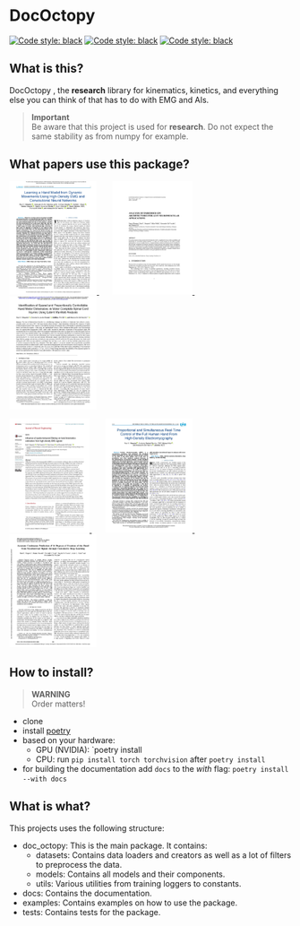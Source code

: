 # DocOctopy


<a href="https://www.python.org/downloads/release/python-3100/"><img alt="Code style: black" src="https://img.shields.io/badge/python-v3.10-blue"></a>
<a href="https://www.pytorchlightning.ai/"><img alt="Code style: black" src="https://img.shields.io/badge/uses-pytorch & pytorch lighting-blueviolet"></a>
<a href="https://github.com/psf/black"><img alt="Code style: black" src="https://img.shields.io/badge/code style-black-000000.svg"></a>


## What is this?
DocOctopy , the **research** library for kinematics, kinetics, and everything else you can think of that has to do with EMG and AIs.
> **Important**  
> Be aware that this project is used for **research**. Do not expect the same stability as from numpy for example.

## What papers use this package?
<p float="left">
  <a href="https://doi.org/10.1109/TBME.2024.3432800" target="_blank"> <img src="docs/source/_static/papers/Learning.jpg" width="31%" /> </a>
  &nbsp;&nbsp;&nbsp;&nbsp;&nbsp;
  <a href="https://doi.org/10.33965/ijcsis_2024190101" target="_blank"> <img src="docs/source/_static/papers/Analysis.jpg" width="28.4%" /> </a>
  &nbsp;&nbsp;&nbsp;&nbsp;&nbsp;
  <a href="https://doi.org/10.1101/2024.05.28.24307964" target="_blank"> <img src="docs/source/_static/papers/Identification.jpg" width="31%" /> </a>
</p>

<p float="left">
<a href="https://doi.org/10/gtm4bt" target="_blank"> <img src="docs/source/_static/papers/Influence.jpg" width="28.4%" /> </a>
  &nbsp;&nbsp;&nbsp;&nbsp;&nbsp;
  <a href="https://doi.org/10/gsgk4s" target="_blank"> <img src="docs/source/_static/papers/Proportional.jpg" width="31%" /> </a>
  &nbsp;&nbsp;&nbsp;&nbsp;&nbsp;
  <a href="https://doi.org/10/gq2f47" target="_blank"> <img src="docs/source/_static/papers/Accurate.jpg" width="31%" /> </a>
</p>

## How to install?
> **WARNING**   
> Order matters!
- clone
- install [poetry](https://python-poetry.org/docs/#installation)
- based on your hardware:
  - GPU (NVIDIA): `poetry install
  - CPU: run `pip install torch torchvision` after `poetry install`
- for building the documentation add `docs` to the *with* flag: `poetry install --with docs`

## What is what?
This projects uses the following structure:
- doc_octopy: This is the main package. It contains:
  - datasets: Contains data loaders and creators as well as a lot of filters to preprocess the data.
  - models: Contains all models and their components.
  - utils: Various utilities from training loggers to constants.
- docs: Contains the documentation.
- examples: Contains examples on how to use the package.
- tests: Contains tests for the package.